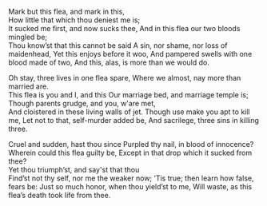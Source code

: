 Mark but this flea, and mark in this,   
How little that which thou deniest me is;   
It sucked me first, and now sucks thee,
And in this flea our two bloods mingled be;   
Thou know’st that this cannot be said
A sin, nor shame, nor loss of maidenhead,
    Yet this enjoys before it woo,
    And pampered swells with one blood made of two,
    And this, alas, is more than we would do.

Oh stay, three lives in one flea spare,
Where we almost, nay more than married are.   
This flea is you and I, and this
Our marriage bed, and marriage temple is;   
Though parents grudge, and you, w'are met,   
And cloistered in these living walls of jet.
    Though use make you apt to kill me,
    Let not to that, self-murder added be,
    And sacrilege, three sins in killing three.

Cruel and sudden, hast thou since
Purpled thy nail, in blood of innocence?   
Wherein could this flea guilty be,
Except in that drop which it sucked from thee?   
Yet thou triumph’st, and say'st that thou   
Find’st not thy self, nor me the weaker now;
    ’Tis true; then learn how false, fears be:
    Just so much honor, when thou yield’st to me,
    Will waste, as this flea’s death took life from thee.